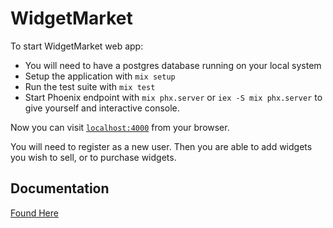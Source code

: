 # WidgetMarket

To start WidgetMarket web app:

  * You will need to have a postgres database running on your local system
  * Setup the application with `mix setup`
  * Run the test suite with `mix test`
  * Start Phoenix endpoint with `mix phx.server` or `iex -S mix phx.server` to give yourself and interactive console.

Now you can visit [`localhost:4000`](http://localhost:4000) from your browser.

You will need to register as a new user.
Then you are able to add widgets you wish to sell, or to purchase widgets.

## Documentation

[Found Here](https://jsackett-303.github.io/widget-market/WidgetMarket.html)
